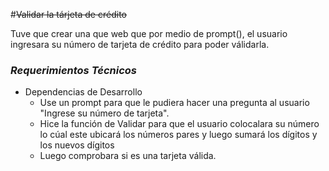 #~~Validar la tárjeta de crédito~~

Tuve que crear una que web que por medio de prompt(), el usuario ingresara su número de tarjeta de crédito para poder válidarla.

### *Requerimientos Técnicos*

+ Dependencias de Desarrollo 
  - Use un prompt para que le pudiera hacer una pregunta al usuario "Ingrese su número de tarjeta". 
  - Hice la función de Validar para que el usuario colocalara su número lo cúal este ubicará los números pares y luego sumará los dígitos y los nuevos dígitos
  - Luego comprobara si es una tarjeta válida.

  